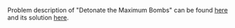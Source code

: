 Problem description of "Detonate the Maximum Bombs" can be found [here](https://leetcode.com/problems/design-underground-system/description/) and its solution [here](https://github.com/aurimas13/Solutions-To-Problems/blob/main/LeetCode/Java%20Solutions/Design%20Underground%20System/design.java).